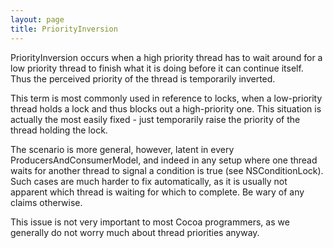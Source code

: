```yaml
---
layout: page
title: PriorityInversion
---
```


PriorityInversion occurs when a high priority thread has to wait around for a low priority thread to finish what it is doing before it can continue itself. Thus the perceived priority of the thread is temporarily inverted.

This term is most commonly used in reference to locks, when a low-priority thread holds a lock and thus blocks out a high-priority one. This situation is actually the most easily fixed - just temporarily raise the priority of the thread holding the lock.

The scenario is more general, however, latent in every ProducersAndConsumerModel, and indeed in any setup where one thread waits for another thread to signal a condition is true (see NSConditionLock). Such cases are much harder to fix automatically, as it is usually not apparent which thread is waiting for which to complete. Be wary of any claims otherwise.

This issue is not very important to most Cocoa programmers, as we generally do not worry much about thread priorities anyway.


